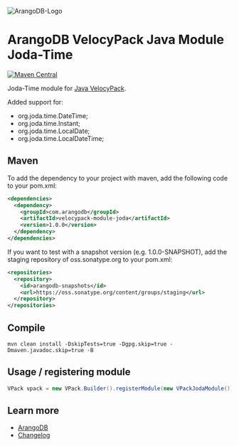 ![ArangoDB-Logo](https://docs.arangodb.com/assets/arangodb_logo_2016_inverted.png)

# ArangoDB VelocyPack Java Module Joda-Time

[![Maven Central](https://maven-badges.herokuapp.com/maven-central/com.arangodb/velocypack-module-joda/badge.svg)](https://maven-badges.herokuapp.com/maven-central/com.arangodb/velocypack-module-joda)

Joda-Time module for [Java VelocyPack](https://github.com/arangodb/java-velocypack).

Added support for:

- org.joda.time.DateTime;
- org.joda.time.Instant;
- org.joda.time.LocalDate;
- org.joda.time.LocalDateTime;

## Maven

To add the dependency to your project with maven, add the following code to your pom.xml:

```XML
<dependencies>
  <dependency>
    <groupId>com.arangodb</groupId>
    <artifactId>velocypack-module-joda</artifactId>
    <version>1.0.0</version>
  </dependency>
</dependencies>
```

If you want to test with a snapshot version (e.g. 1.0.0-SNAPSHOT), add the staging repository of oss.sonatype.org to your pom.xml:

```XML
<repositories>
  <repository>
    <id>arangodb-snapshots</id>
    <url>https://oss.sonatype.org/content/groups/staging</url>
  </repository>
</repositories>
```

## Compile

```
mvn clean install -DskipTests=true -Dgpg.skip=true -Dmaven.javadoc.skip=true -B
```

## Usage / registering module

```Java
VPack vpack = new VPack.Builder().registerModule(new VPackJodaModule()).build();
```

## Learn more

- [ArangoDB](https://www.arangodb.com/)
- [Changelog](ChangeLog.md)
